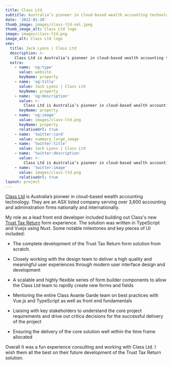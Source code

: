 ```yaml
---
title: Class Ltd
subtitle: Australia’s pioneer in cloud-based wealth accounting technology.
date: '2022-01-20'
thumb_image: images/class-ltd-sml.jpeg
thumb_image_alt: Class Ltd logo
image: images/class-ltd.png
image_alt: Class Ltd logo
seo:
  title: Jack Lyons | Class Ltd
  description: >-
    Class Ltd is Australia’s pioneer in cloud-based wealth accounting technology.
  extra:
    - name: 'og:type'
      value: website
      keyName: property
    - name: 'og:title'
      value: Jack Lyons | Class Ltd
      keyName: property
    - name: 'og:description'
      value: >-
        Class Ltd is Australia’s pioneer in cloud-based wealth accounting technology.
      keyName: property
    - name: 'og:image'
      value: images/class-ltd.png
      keyName: property
      relativeUrl: true
    - name: 'twitter:card'
      value: summary_large_image
    - name: 'twitter:title'
      value: Jack Lyons | Class Ltd
    - name: 'twitter:description'
      value: >-
        Class Ltd is Australia’s pioneer in cloud-based wealth accounting technology.
    - name: 'twitter:image'
      value: images/class-ltd.png
      relativeUrl: true
layout: project
---
```


[Class Ltd](https://www.class.com.au/) is Australia’s pioneer in cloud-based wealth accounting technology. They are an ASX listed company serving over 3,600 accounting and administration firms nationally and internationally.

My role as a lead front end developer included building out Class's new [Trust Tax Return](https://www.class.com.au/our-solutions/class-trust/) form experience. The solution was written in TypeScript and Vuejs using Nuxt. Some notable milestones and key pieces of UI included:

- The complete development of the Trust Tax Return form solution from scratch.

- Closely working with the design team to deliver a high quality and meaningful user experiences through modern user interface design and development

- A scalable and highly flexible series of form builder components to allow the Class Ltd team to rapidly create new forms and fields

- Mentoring the entire Class Avante Garde team on best practices with Vue.js and TypeScript as well as front end fundamentals

- Liaising with key stakeholders to understand the core project requirements and drive out critica decisions for the successful delivery of the project

- Ensuring the delivery of the core solution well within the time frame allocated

Overall it was a fun experience consulting and working with Class Ltd. I wish them all the best on their future development of the Trust Tax Return solution.